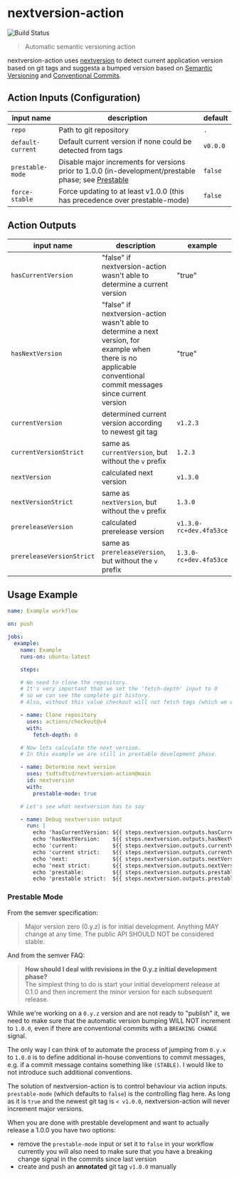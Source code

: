# nextversion-action

![Build Status](https://github.com/tsdtsdtsd/nextversion-action/actions/workflows/test.yml/badge.svg)

> Automatic semantic versioning action

nextversion-action uses [nextversion](https://github.com/tsdtsdtsd/nextversion) to detect current application version based on git tags and suggesta a bumped version based on [Semantic Versioning](https://semver.org/) and [Conventional Commits](https://www.conventionalcommits.org/en/v1.0.0/).


## Action Inputs (Configuration)

| input name | description | default |
| ---------- | ----------- | ------- |
| `repo` | Path to git repository | `.` |
| `default-current` | Default current version if none could be detected from tags | `v0.0.0` |
| `prestable-mode` | Disable major increments for versions prior to 1.0.0 (in-development/prestable phase; see [Prestable](#prestable) | `false` |
| `force-stable` | Force updating to at least v1.0.0 (this has precedence over prestable-mode) | `false` |

## Action Outputs

| input name | description | example |
| ---------- | ----------- | ------- |
| `hasCurrentVersion` | "false" if nextversion-action wasn't able to determine a current version | "true" |
| `hasNextVersion` | "false" if nextversion-action wasn't able to determine a next version, for example when there is no applicable conventional commit messages since current version | "true" |
| `currentVersion` | determined current version according to newest git tag | `v1.2.3` |
| `currentVersionStrict` | same as `currentVersion`, but without the `v` prefix | `1.2.3` |
| `nextVersion` | calculated next version | `v1.3.0` |
| `nextVersionStrict` | same as `nextVersion`, but without the `v` prefix | `1.3.0` |
| `prereleaseVersion` | calculated prerelease version | `v1.3.0-rc+dev.4fa53ce` |
| `prereleaseVersionStrict` | same as `prereleaseVersion`, but without the `v` prefix | `1.3.0-rc+dev.4fa53ce` |

## Usage Example

```yaml
name: Example workflow

on: push

jobs:
  example:
    name: Example
    runs-on: ubuntu-latest

    steps:

    # We need to clone the repository.
    # It's very important that we set the 'fetch-depth' input to 0
    # so we can see the complete git history.
    # Also, without this value checkout will not fetch tags (which we want).

    - name: Clone repository
      uses: actions/checkout@v4
      with:
        fetch-depth: 0

    # Now lets calculate the next version.
    # In this example we are still in prestable development phase.

    - name: Determine next version
      uses: tsdtsdtsd/nextversion-action@main 
      id: nextversion
      with:
        prestable-mode: true

    # Let's see what nextversion has to say

    - name: Debug nextversion output
      run: |
        echo 'hasCurrentVersion: ${{ steps.nextversion.outputs.hasCurrentVersion }}'
        echo 'hasNextVersion:    ${{ steps.nextversion.outputs.hasNextVersion }}'
        echo 'current:           ${{ steps.nextversion.outputs.currentVersion }}'
        echo 'current strict:    ${{ steps.nextversion.outputs.currentVersionStrict }}'
        echo 'next:              ${{ steps.nextversion.outputs.nextVersion }}'
        echo 'next strict:       ${{ steps.nextversion.outputs.nextVersionStrict }}'
        echo 'prestable:         ${{ steps.nextversion.outputs.prestableVersion }}'
        echo 'prestable strict:  ${{ steps.nextversion.outputs.prestableVersionStrict }}'
```

### Prestable Mode

From the semver specification:
> Major version zero (0.y.z) is for initial development. Anything MAY change at any time. The public API SHOULD NOT be considered stable.

And from the semver FAQ:
> **How should I deal with revisions in the 0.y.z initial development phase?**  
> The simplest thing to do is start your initial development release at 0.1.0 and then increment the minor version for each subsequent release.

While we're working on a `0.y.z` version and are not ready to "publish" it, we need to make sure that the automatic version bumping WILL NOT increment to `1.0.0`, even if there are conventional commits with a `BREAKING CHANGE` signal.

The only way I can think of to automate the process of jumping from `0.y.x` to `1.0.0` is to define additional in-house conventions to commit messages, e.g. if a commit message contains something like `(STABLE)`. I would like to not introduce such additional conventions.

The solution of nextversion-action is to control behaviour via action inputs.  
`prestable-mode` (which defaults to `false`) is the controlling flag here. As long as it is `true` and the newest git tag is `< v1.0.0`, nextversion-action will never increment major versions.

When you are done with prestable development and want to actually release a 1.0.0 you have two options:
- remove the `prestable-mode` input or set it to `false` in your workflow  
  currently you will also need to make sure that you have a breaking change signal in the commits since last version
- create and push an **annotated** git tag `v1.0.0` manually
